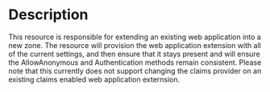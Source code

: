# Description

This resource is responsible for extending an existing web application into a new zone.
The resource will provision the web application extension with all of
the current settings, and then ensure that it stays present and will ensure the AllowAnonymous and Authentication
methods remain consistent. Please note that this currently does not support changing the claims provider on an existing claims enabled web application externsion.